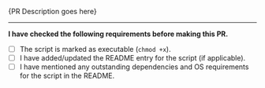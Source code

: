 <!-- Please make sure you check the following points -->

{PR Description goes here}

------

**I have checked the following requirements before making this PR.**

- [ ] The script is marked as executable (`chmod +x`).
- [ ] I have added/updated the README entry for the script (if applicable).
- [ ] I have mentioned any outstanding dependencies and OS requirements for the script in the README.
